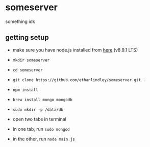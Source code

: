 # someserver
something idk

## getting setup
* make sure you have node.js installed from [here](https://nodejs.org/en/ "Node.js website") (v8.9.1 LTS)
* `mkdir someserver`
* `cd someserver`
* `git clone https://github.com/ethanlindley/someserver.git .`
* `npm install`

* `brew install mongo mongodb`
* `sudo mkdir -p /data/db`

* open two tabs in terminal
* in one tab, run `sudo mongod`
* in the other, run `node main.js`
